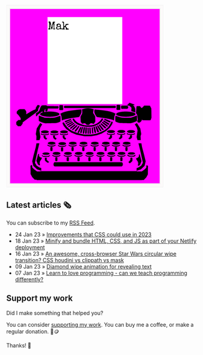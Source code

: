 ![quote](img/quote.gif)

## Latest articles 🗞️

You can subscribe to my [RSS Feed](https://www.roboleary.net/feed.xml).

<!-- BLOG:START -->
 - 24 Jan 23 » [Improvements that CSS could use in 2023](https://www.roboleary.net/css/2023/01/24/improvements-css-could-use-2023.html)
 - 18 Jan 23 » [Minify and bundle HTML, CSS, and JS as part of your Netlify deployment](https://www.roboleary.net/webdev/2023/01/18/minify-html-css-js-netlify-build.html)
 - 16 Jan 23 » [An awesome, cross-browser Star Wars circular wipe transition? CSS houdini vs clippath vs mask](https://www.roboleary.net/css/2023/01/16/awesome-cross-browser-starwars-circular-wipe-transition-css-houdini-clipath-mask.html)
 - 09 Jan 23 » [Diamond wipe animation for revealing text](https://www.roboleary.net/css/2023/01/09/diamond-swipe-animation-revealing-text.html)
 - 07 Jan 23 » [Learn to love programming - can we teach programming differently?](https://www.roboleary.net/webdev/2023/01/07/learning-programming-should-not-suck.html)<!-- BLOG:END -->

## Support my work

Did I make something that helped you?

You can consider [supporting my work](https://ko-fi.com/roboleary). You can buy me a coffee, or make a regular donation. 🌈🪙

Thanks! 🙏
